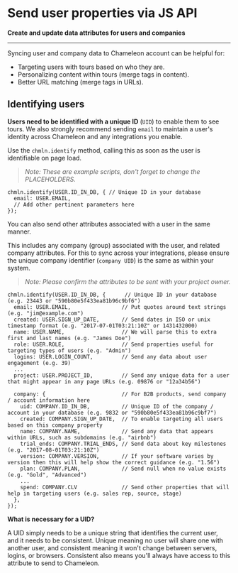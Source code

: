 # Send user properties via JS API

**Create and update data attributes for users and companies**

---



Syncing user and company data to Chameleon account can be helpful for: 

- Targeting users with tours based on who they are.
- Personalizing content within tours (merge tags in content).
- Better URL matching (merge tags in URLs).



## Identifying users

**Users need to be identified with a unique ID** (`UID`) to enable them to see tours. We also strongly recommend sending `email` to maintain a user's identity across Chameleon and any integrations you enable. 

Use the `chmln.identify` method, calling this as soon as the user is identifiable on page load. 

> *Note: These are example scripts, don't forget to change the PLACEHOLDERS.*

```
chmln.identify(USER.ID_IN_DB, { // Unique ID in your database
  email: USER.EMAIL,
  // Add other pertinent parameters here
});
```

You can also send other attributes associated with a user in the same manner. 

This includes any company (group) associated with the user, and related company attributes. For this to sync across your integrations, please ensure the unique company identifier (`company UID`) is the same as within your system. 

> *Note: Please confirm the attributes to be sent with your project owner.*

```
chmln.identify(USER.ID_IN_DB, {      // Unique ID in your database (e.g. 23443 or "590b80e5f433ea81b96c9bf6")
  email: USER.EMAIL,                // Put quotes around text strings (e.g. "jim@example.com")
  created: USER.SIGN_UP_DATE,       // Send dates in ISO or unix timestamp format (e.g. "2017-07-01T03:21:10Z" or 1431432000)
  name: USER.NAME,                  // We will parse this to extra first and last names (e.g. "James Doe")
  role: USER.ROLE,                  // Send properties useful for targeting types of users (e.g. "Admin")
  logins: USER.LOGIN_COUNT,         // Send any data about user engagement (e.g. 39)
  ...
  project: USER.PROJECT_ID,         // Send any unique data for a user that might appear in any page URLs (e.g. 09876 or "12a34b56")

  company: {                        // For B2B products, send company / account information here
    uid: COMPANY.ID_IN_DB,          // Unique ID of the company / account in your database (e.g. 9832 or "590b80e5f433ea81b96c9bf7")
    created: COMPANY.SIGN_UP_DATE,  // To enable targeting all users based on this company property
    name: COMPANY.NAME,             // Send any data that appears within URLs, such as subdomains (e.g. "airbnb")
    trial_ends: COMPANY.TRIAL_ENDS, // Send data about key milestones (e.g. "2017-08-01T03:21:10Z")
    version: COMPANY.VERSION,       // If your software varies by version then this will help show the correct guidance (e.g. "1.56")
    plan: COMPANY.PLAN,             // Send null when no value exists (e.g. "Gold", "Advanced")
    ...
    spend: COMPANY.CLV              // Send other properties that will help in targeting users (e.g. sales rep, source, stage)
  },
});
```



**What is necessary for a UID?**

A UID simply needs to be a unique string that identifies the current user, and it needs to be consistent. Unique meaning no user will share one with another user, and consistent meaning it won't change between servers, logins, or browsers. Consistent also means you'll always have access to this attribute to send to Chameleon.



